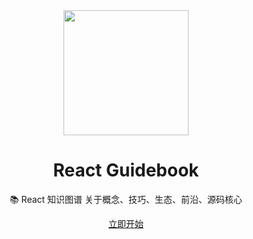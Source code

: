 <div align="center">
    <img width="200" src="http://img.mrsingsing.com/react-guidebook-favicon.png">
</div>

<h1 align="center">React Guidebook</h1>

<p align="center">📚 React 知识图谱 关于概念、技巧、生态、前沿、源码核心</p>

<div align="center"><a href="https://yyt520.github.io/black-react-guidebook/" target="_blank">立即开始</a></div>

</div>
